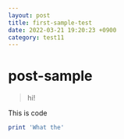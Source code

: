 ```yaml
---
layout: post
title: first-sample-test
date: 2022-03-21 19:20:23 +0900
category: test11
---
```

# post-sample
> hi!

This is code
```ruby
print 'What the'
```